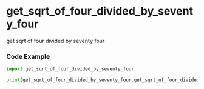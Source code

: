 # get_sqrt_of_four_divided_by_seventy_four
get sqrt of four divided by seventy four

### Code Example
```python
import get_sqrt_of_four_divided_by_seventy_four 

print(get_sqrt_of_four_divided_by_seventy_four.get_sqrt_of_four_divided_by_seventy_four())
```